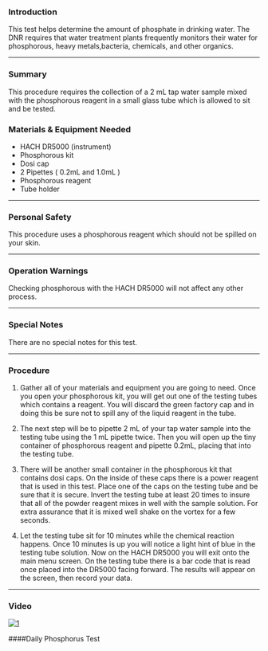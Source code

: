 ### Introduction

This test helps determine the amount of phosphate in drinking water. The DNR requires that water treatment plants frequently monitors their water for phosphorous, heavy metals,bacteria, chemicals, and other organics.
***

### Summary

This procedure requires the collection of a 2 mL tap water sample mixed with the phosphorous reagent in a small glass tube which is allowed to sit and be tested.

### Materials & Equipment Needed

- HACH DR5000 (instrument)
- Phosphorous kit
- Dosi cap
- 2 Pipettes ( 0.2mL and 1.0mL )
- Phosphorous reagent
- Tube holder
***

### Personal Safety

This procedure uses a phosphorous reagent which should not be spilled on your skin.
***

### Operation Warnings

Checking  phosphorous  with the HACH DR5000 will not affect any other process.
***

### Special Notes

There are no special notes for this test.
***

### Procedure

1. Gather all of your materials and equipment you are going to need. Once you open your phosphorous kit, you will get out one of the testing tubes which contains a reagent. You will discard the green factory cap and in doing this be sure not to spill any of the liquid reagent in the tube.


2. The next step will be to pipette 2 mL of your tap water sample into the testing tube using the 1 mL pipette twice. Then you will open up the tiny container of phosphorous reagent and pipette 0.2mL, placing that into the testing tube.

3. There will be another small container in the phosphorous kit that contains dosi caps. On the inside of these caps there is a power reagent that is used in this test. Place one of the caps on the testing tube and be sure that it is secure. Invert the testing tube at least 20 times to insure that all of the powder reagent mixes in well with the sample solution. For extra assurance that it is mixed well shake on the vortex for a few seconds.

4. Let the testing tube sit for 10 minutes while the chemical reaction happens. Once 10 minutes is up you will notice a light hint of blue in the testing tube solution. Now on the HACH DR5000 you will exit onto the main menu screen. On the testing tube there is a bar code that is read once placed into the DR5000 facing forward. The results will appear on the screen, then record your data.

***

### Video
[![1](http://img.youtube.com/vi/0JH795CVzcM/0.jpg)](https://www.youtube.com/watch?v=0JH795CVzcM "Daily Phosphorous Test ")

####Daily Phosphorus Test